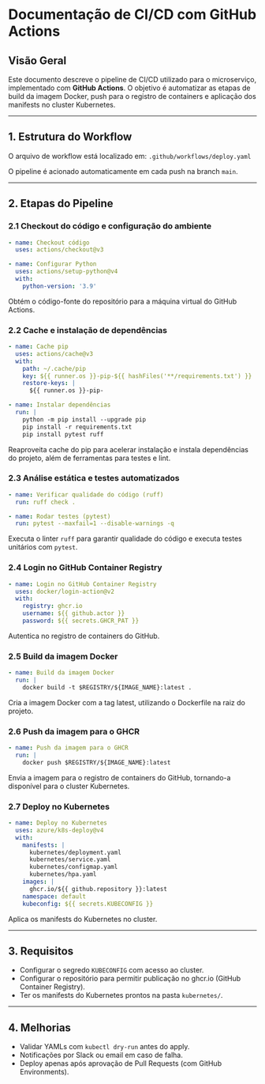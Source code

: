 # Documentação de CI/CD com GitHub Actions

## Visão Geral

Este documento descreve o pipeline de CI/CD utilizado para o microserviço, implementado com **GitHub Actions**. O objetivo é automatizar as etapas de build da imagem Docker, push para o registro de containers e aplicação dos manifests no cluster Kubernetes.

---

## 1. Estrutura do Workflow

O arquivo de workflow está localizado em:
`.github/workflows/deploy.yaml`


O pipeline é acionado automaticamente em cada push na branch `main`.

---

## 2. Etapas do Pipeline

### 2.1 Checkout do código e configuração do ambiente

```yaml
- name: Checkout código
  uses: actions/checkout@v3

- name: Configurar Python
  uses: actions/setup-python@v4
  with:
    python-version: '3.9'
```

Obtém o código-fonte do repositório para a máquina virtual do GitHub Actions.

### 2.2 Cache e instalação de dependências

```yaml
- name: Cache pip
  uses: actions/cache@v3
  with:
    path: ~/.cache/pip
    key: ${{ runner.os }}-pip-${{ hashFiles('**/requirements.txt') }}
    restore-keys: |
      ${{ runner.os }}-pip-

- name: Instalar dependências
  run: |
    python -m pip install --upgrade pip
    pip install -r requirements.txt
    pip install pytest ruff
```

Reaproveita cache do pip para acelerar instalação e instala dependências do projeto, além de ferramentas para testes e lint.

### 2.3 Análise estática e testes automatizados

```yaml
- name: Verificar qualidade do código (ruff)
  run: ruff check .

- name: Rodar testes (pytest)
  run: pytest --maxfail=1 --disable-warnings -q
```

Executa o linter `ruff` para garantir qualidade do código e executa testes unitários com `pytest`.


### 2.4 Login no GitHub Container Registry

```yaml
- name: Login no GitHub Container Registry
  uses: docker/login-action@v2
  with:
    registry: ghcr.io
    username: ${{ github.actor }}
    password: ${{ secrets.GHCR_PAT }}
```

Autentica no registro de containers do GitHub.

### 2.5 Build da imagem Docker

```yaml
- name: Build da imagem Docker
  run: |
    docker build -t $REGISTRY/${IMAGE_NAME}:latest .
```

Cria a imagem Docker com a tag latest, utilizando o Dockerfile na raiz do projeto.

### 2.6 Push da imagem para o GHCR

```yaml
- name: Push da imagem para o GHCR
  run: |
    docker push $REGISTRY/${IMAGE_NAME}:latest
``` 

Envia a imagem para o registro de containers do GitHub, tornando-a disponível para o cluster Kubernetes.

### 2.7 Deploy no Kubernetes

```yaml
- name: Deploy no Kubernetes
  uses: azure/k8s-deploy@v4
  with:
    manifests: |
      kubernetes/deployment.yaml
      kubernetes/service.yaml
      kubernetes/configmap.yaml
      kubernetes/hpa.yaml
    images: |
      ghcr.io/${{ github.repository }}:latest
    namespace: default
    kubeconfig: ${{ secrets.KUBECONFIG }}
```

Aplica os manifests do Kubernetes no cluster.

---

## 3. Requisitos

- Configurar o segredo `KUBECONFIG` com acesso ao cluster.
- Configurar o repositório para permitir publicação no ghcr.io (GitHub Container Registry).
- Ter os manifests do Kubernetes prontos na pasta `kubernetes/`.

---

## 4. Melhorias

- Validar YAMLs com `kubectl dry-run` antes do apply.
- Notificações por Slack ou email em caso de falha.
- Deploy apenas após aprovação de Pull Requests (com GitHub Environments).

